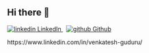 ## Hi there 👋

<p>
  <a href="https://www.linkedin.com/in/venkatesh-guduru" rel="nofollow noreferrer">
    <img src="https://i.sstatic.net/gVE0j.png" alt="linkedin"> LinkedIn
  </a> &nbsp; 
  <a href="https://github.com/guduru-venkatesh" rel="nofollow noreferrer">
    <img src="https://i.sstatic.net/tskMh.png" alt="github"> Github
  </a>
</p>
https://www.linkedin.com/in/venkatesh-guduru/
<!--
**guduru-venkatesh/guduru-venkatesh** is a ✨ _special_ ✨ repository because its `README.md` (this file) appears on your GitHub profile.

Here are some ideas to get you started:

- 🔭 I’m currently working on ...
- 🌱 I’m currently learning ...
- 👯 I’m looking to collaborate on ...
- 🤔 I’m looking for help with ...
- 💬 Ask me about ...
- 📫 How to reach me: ...
- 😄 Pronouns: ...
- ⚡ Fun fact: ...
-->
